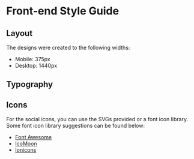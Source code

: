 # Front-end Style Guide

## Layout

The designs were created to the following widths:

- Mobile: 375px
- Desktop: 1440px

## Typography

## Icons

For the social icons, you can use the SVGs provided or a font icon library. Some font icon library suggestions can be found below:

- [Font Awesome](https://fontawesome.com)
- [IcoMoon](https://icomoon.io)
- [Ionicons](https://ionicons.com)
